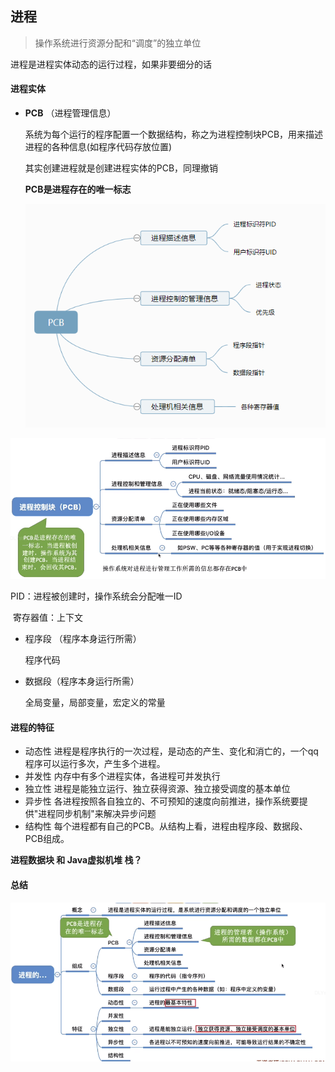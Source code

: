## 进程

> 操作系统进行资源分配和“调度”的独立单位

进程是进程实体动态的运行过程，如果非要细分的话

#### 进程实体 

- **PCB** （进程管理信息）

  系统为每个运行的程序配置一个数据结构，称之为进程控制块PCB，用来描述进程的各种信息(如程序代码存放位置)

  其实创建进程就是创建进程实体的PCB，同理撤销

  **PCB是进程存在的唯一标志**

  ![1548488552049](assets/1548488552049.png)

![image-20190410202444188](assets/image-20190410202444188.png)      



 PID：进程被创建时，操作系统会分配唯一ID

​       寄存器值：上下文

- 程序段 （程序本身运行所需）

  程序代码

- 数据段（程序本身运行所需）

  全局变量，局部变量，宏定义的常量



#### 进程的特征

- 动态性 进程是程序执行的一次过程，是动态的产生、变化和消亡的，一个qq程序可以运行多次，产生多个进程。
- 并发性 内存中有多个进程实体，各进程可并发执行
- 独立性 进程是能独立运行、独立获得资源、独立接受调度的基本单位
- 异步性 各进程按照各自独立的、不可预知的速度向前推进，操作系统要提供"进程同步机制"来解决异步问题
- 结构性 每个进程都有自己的PCB。从结构上看，进程由程序段、数据段、PCB组成。

**进程数据块 和 Java虚拟机堆 栈？** 



#### 总结

![image-20190410202713578](assets/image-20190410202713578.png)






































